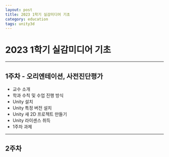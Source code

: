 ```yaml
---
layout: post
title: 2023 1학기 실감미디어 기초
category: education
tags: unity3d
---
```


# 2023 1학기 실감미디어 기초

---
## 1주차 - 오리엔테이션, 사전진단평가
* 교수 소개
* 학과 수칙 및 수업 진행 방식
* Unity 설치
* Unity 특정 버전 설치
* Unity 새 2D 프로젝트 만들기
* Unity 라이센스 취득
* 1주차 과제
---
## 2주차